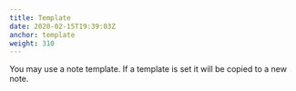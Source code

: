 ```yaml
---
title: Template
date: 2020-02-15T19:39:03Z
anchor: template
weight: 310
---
```


You may use a note template. If a template is set it will be copied to
a new note.
